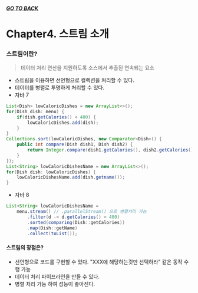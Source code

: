 ##### [GO TO BACK](../README.md)

# Chapter4. 스트림 소개

### 스트림이란?
> 데이터 처리 연산을 지원하도록 소스에서 추출된 연속되는 요소
- 스트림을 이용하면 선언형으로 컬렉션을 처리할 수 있다.
- 데이터를 병렬로 투명하게 처리할 수 있다.
- 자바 7
```java
List<Dish> lowCaloricDishes = new ArrayList<>();
for(Dish dish: menu) {
    if(dish.getCalories() < 400) {
        lowCaloricDishes.add(dish);
    }
}
Collections.sort(lowCaloricDishes, new Comparator<Dish>() {
    public int compare(Dish dish1, Dish dish2) {
        return Integer.compare(dish1.getCalories(), dish2.getCalories());
    }
});
List<String> lowCaloricDishesName = new ArrayList<>();
for(Dish dish: lowCaloricDishes) {
    lowCaloricDishesName.add(dish.getname());
}
```
- 자바 8
```java
List<String> lowCaloricDishesName = 
    menu.stream() // .parallelStream() 으로 병렬처리 가능
        .filter(d -> d.getCalories() < 400)
        .sorted(comparing(Dish::getCalories))
        .map(Dish::getName)
        .collect(toList());
```
#### 스트림의 장점은?
- 선언형으로 코드를 구현할 수 있다. "XXX에 해당하는것만 선택하라" 같은 동작 수행 가능
- 데이터 처리 파이프라인을 만들 수 있다.
- 병렬 처리 가능 하여 성능이 좋아진다.

